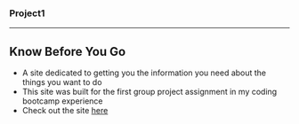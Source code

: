 ### Project1
---
Know Before You Go
---
* A site dedicated to getting you the information you need about the things you want to do
* This site was built for the first group project assignment in my coding bootcamp experience
* Check out the site [here](https://bimatn.github.io/Project1/)
